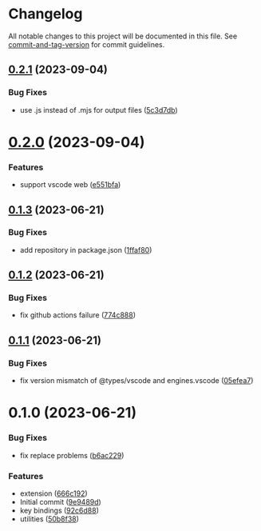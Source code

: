# Changelog

All notable changes to this project will be documented in this file. See [commit-and-tag-version](https://github.com/absolute-version/commit-and-tag-version) for commit guidelines.

## [0.2.1](https://github.com/Clarkkkk/vue-class-converter/compare/v0.2.0...v0.2.1) (2023-09-04)


### Bug Fixes

* use .js instead of .mjs for output files ([5c3d7db](https://github.com/Clarkkkk/vue-class-converter/commit/5c3d7db794ad53243e2ca49fc0e117fb199d9fa0))



# [0.2.0](https://github.com/Clarkkkk/vue-class-converter/compare/v0.1.3...v0.2.0) (2023-09-04)


### Features

* support vscode web ([e551bfa](https://github.com/Clarkkkk/vue-class-converter/commit/e551bfa54893819816b563adba173fa517aa8992))



## [0.1.3](https://github.com/Clarkkkk/vue-class-converter/compare/v0.1.2...v0.1.3) (2023-06-21)


### Bug Fixes

* add repository in package.json ([1ffaf80](https://github.com/Clarkkkk/vue-class-converter/commit/1ffaf801b55466ffe56bb9ae55236135a2ee1a18))



## [0.1.2](https://github.com/Clarkkkk/vue-class-converter/compare/v0.1.1...v0.1.2) (2023-06-21)


### Bug Fixes

* fix github actions failure ([774c888](https://github.com/Clarkkkk/vue-class-converter/commit/774c888160cd76bde4845ce2c27396ee30481b1f))



## [0.1.1](https://github.com/Clarkkkk/vue-class-converter/compare/v0.1.0...v0.1.1) (2023-06-21)


### Bug Fixes

* fix version mismatch of @types/vscode and engines.vscode ([05efea7](https://github.com/Clarkkkk/vue-class-converter/commit/05efea757d011f65406683c9953489f7bd8bc566))



# 0.1.0 (2023-06-21)


### Bug Fixes

* fix replace problems ([b6ac229](https://github.com/Clarkkkk/vue-class-converter/commit/b6ac2295b27ee61d813f1ea0b9577bdc7f3120d1))


### Features

* extension ([666c192](https://github.com/Clarkkkk/vue-class-converter/commit/666c192d5a68065eb71f92de20d46692d973d570))
* Initial commit ([9e9489d](https://github.com/Clarkkkk/vue-class-converter/commit/9e9489dbe5f752f923c50a157ff91cb2d88f86be))
* key bindings ([92c6d88](https://github.com/Clarkkkk/vue-class-converter/commit/92c6d888059f313c99228a9823c8f49e692965e7))
* utilities ([50b8f38](https://github.com/Clarkkkk/vue-class-converter/commit/50b8f388b7201fc972f95ec24944a2d700f3333f))
